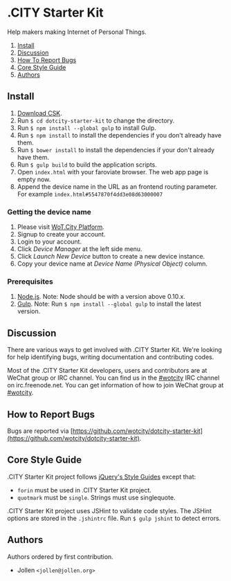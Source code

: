 # .CITY Starter Kit

Help makers making Internet of Personal Things.

1. [Install](#install)
2. [Discussion](#discussion)
3. [How To Report Bugs](#how-to-report-bugs)
4. [Core Style Guide](#core-style-guide)
5. [Authors](#authors)

## Install

1. [Download CSK](https://github.com/wotcity/dotcity-starter-kit/releases).
2. Run `$ cd dotcity-starter-kit` to change the directory.
3. Run `$ npm install --global gulp` to install Gulp.
4. Run `$ npm install` to install the dependencies if you don't already have them.
5. Run `$ bower install` to install the dependencies if your don't already have them.
6. Run `$ gulp build` to build the application scripts.
7. Open `index.html` with your faroviate browser. The web app page is empty now.
8. Append the device name in the URL as an frontend routing parameter. For example `index.html#5547870f4dd3e08d63000007`

### Getting the device name

1. Please visit [WoT.City Platform](http://wotcity.com).
2. Signup to create your account.
3. Login to your account.
4. Click *Device Manager* at the left side menu.
5. Click *Launch New Device* button to create a new device instance.
6. Copy your device name at *Device Name (Physical Object)* column.

### Prerequisites

1. [Node.js](https://nodejs.org). Note: Node should be with a version above 0.10.x.
2. [Gulp](http://gulpjs.com). Note: Run `$ npm install --global gulp` to install the latest version.

## Discussion

There are various ways to get involved with .CITY Starter Kit. We're looking for help identifying bugs, writing documentation and contributing codes.

Most of the .CITY Starter Kit developers, users and contributors are at WeChat group or IRC channel. You can find us in the [#wotcity](http://webchat.freenode.net/?channels=wotcity) IRC channel on irc.freenode.net. You can get information of how to join WeChat group at [#wotcity](http://webchat.freenode.net/?channels=wotcity).

## How to Report Bugs

Bugs are reported via [https://github.com/wotcity/dotcity-starter-kit](https://github.com/wotcity/dotcity-starter-kit).

## Core Style Guide

.CITY Starter Kit project follows [jQuery's Style Guides](http://contribute.jquery.org/style-guide/) except that:

* `forin` must be used in .CITY Starter Kit project.
* `quotmark` must be `single`. Strings must use singlequote.

.CITY Starter Kit project uses JSHint to validate code styles. The JSHint options are stored in the `.jshintrc` file. Run `$ gulp jshint` to detect errors.

## Authors

Authors ordered by first contribution.

- Jollen `<jollen@jollen.org>`
